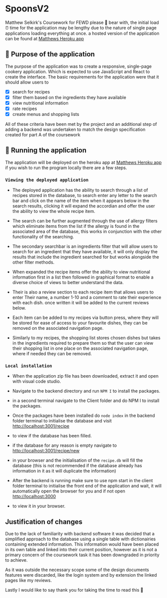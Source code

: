 # SpoonsV2
Matthew Selkirk's Coursework for FEWD
please 🐻 bear with, the initial load ⏰ time for the application may be lengthy due to the nature of single page applications loading everything at once. a hosted version of the application can be found at [Matthews Heroku app](https://spoonsv3.herokuapp.com/)

## 🧬 Purpose of the application
The purpose of the application was to create a responsive, single-page cookery application. Which is
expected to use JavaScript and React to create the interface.
The basic requirements for the application were that it should allow users to

- [x] search for recipes
- [x] filter them based on the ingredients they have available
- [x] view nutritional information
- [x] rate recipes
- [x] create menus and shopping lists

All of these criteria have been met by the project and an additional step of adding a backend was undertaken to match the design specification created for part A of the coursework

## 🚀 Running the application
The application will be deployed on the heroku app at [Matthews Heroku app](https://spoonsv3.herokuapp.com/) if you wish to run the program locally there are a few steps.

### `Viewing the deployed application`
* The deployed application has the ability to search through a list of recipes stored in the database, to search enter any letter to the search bar and click on the name of the item when it appears below in the search results, clicking it will expand the accordian and offer the user the ability to view the whole recipe item.

* The search can be further augmented through the use of allergy filters which eliminate items from the list if the allergy is found in the associated area of the database, this works in conjunction with the other functionality of the searching.

* The secondary searchbar is an ingredients filter that will allow users to search for an ingredient that they have available, it will only display the results that include the ingredient searched for but works alongside the other filter methods.

* When expanded the recipe items offer the ability to view nutritional information first in a list then followed in graphical format to enable a diverse choice of views to better understand the data.

* Their is also a review section to each recipe item that allows users to enter Their name, a number 1-10 and a comment to rate their experience with each dish. once written it will be added to the current reviews below.

* Each item can be added to my recipes via button press, where they will be stored for ease of access to your favourite dishes, they can be removed on the associated navigation page.

* Similarly to my recipes, the shopping list stores chosen dishes but takes in the ingredients required to prepare them so that the user can view their shopping list in one place on the associated navigation page, where if needed they can be removed.

### `Local installation` 
- When the application zip file has been downloaded, extract it and open with visual code studio.

- Navigate to the backend directory and run `NPM I` to install the packages.

- in a second terminal navigate to the Client folder and do NPM I to install the packages.

- Once the packages have been installed do `node index` in the backend folder terminal to initialise the database and visit 
[http://localhost:3001/recipe](http://localhost:3000/recipe)
- to view if the database has been filled.

- if the database for any reason is empty navigate to 
[http://localhost:3001/recipe/new](http://localhost:3000/recipe/new)
- in your browser and the initialisation of the `recipe.db` will fill the database (this is not recommended if the database already has information in it as it will duplicate the information)

- After the backend is running make sure to use npm start in the client folder terminal to initialise the front end of the application and wait, it will automatically open the browser for you and if not open 
[http://localhost:3000](http://localhost:3000)
- to view it in your browser.

## Justification of changes

Due to the lack of familiarity with backend software it was decided that a simplified approach to the database using a single table with dictionairies containing extended information. This information would have been placed in its own table and linked into their current position, however as it is not a primary concern of the coursework task it has been downgraded in priority to achieve.

As it was outside the necessary scope some of the design documents features were discarded, like the login system and by extension the linked pages like my reviews.

Lastly I would like to say thank you for taking the time to read this 🥂